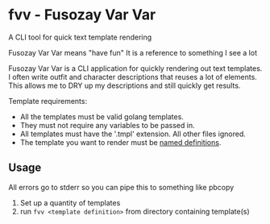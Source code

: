 # fvv - Fusozay Var Var

A CLI tool for quick text template rendering

Fusozay Var Var means "have fun"
It is a reference to something I see a lot

Fusozay Var Var is a CLI application for quickly rendering out text templates.
I often write outfit and character descriptions that reuses a lot of elements.
This allows me to DRY up my descriptions and still quickly get results.

Template requirements:
- All the templates must be valid golang templates.
- They must not require any variables to be passed in.
- All templates must have the '.tmpl' extension. All other files ignored.
- The template you want to render must be [named definitions](https://golang.org/pkg/text/template/#hdr-Nested_template_definitions).


## Usage

All errors go to stderr so you can pipe this to something like pbcopy

1. Set up a quantity of templates
1. run `fvv <template definition>` from directory containing template(s)
